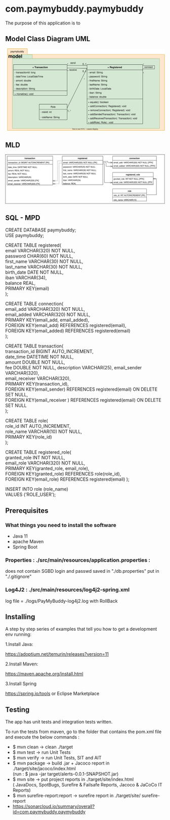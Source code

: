 # com.paymybuddy.paymybuddy
The purpose of this application is to 

## Model Class Diagram UML

![UML Model Classes](./UML/payMyBuddyUML-ModelClasses.svg)

## MLD

![MLD](./UML/payMyBuddyUML-MLD.svg)

## SQL - MPD

CREATE DATABASE paymybuddy;  
USE paymybuddy;  

CREATE TABLE registered(  
   email VARCHAR(320) NOT NULL,  
   password CHAR(60) NOT NULL,  
   first_name VARCHAR(30) NOT NULL,  
   last_name VARCHAR(30) NOT NULL,  
   birth_date DATE NOT NULL,  
   iban VARCHAR(34),  
   balance REAL,  
   PRIMARY KEY(email)  
);  

CREATE TABLE connection(  
   email_add VARCHAR(320) NOT NULL,  
   email_added VARCHAR(320) NOT NULL,  
   PRIMARY KEY(email_add, email_added),  
   FOREIGN KEY(email_add) REFERENCES registered(email),  
   FOREIGN KEY(email_added) REFERENCES registered(email)  
);  

CREATE TABLE transaction(  
   transaction_id BIGINT AUTO_INCREMENT,  
   date_time DATETIME NOT NULL,  
   amount DOUBLE NOT NULL,  
   fee DOUBLE NOT NULL,
   description VARCHAR(25),
   email_sender VARCHAR(320),  
   email_receiver VARCHAR(320),  
   PRIMARY KEY(transaction_id),  
   FOREIGN KEY(email_sender) REFERENCES registered(email) ON DELETE SET NULL,  
   FOREIGN KEY(email_receiver ) REFERENCES registered(email) ON DELETE SET NULL  
);  

CREATE TABLE role(   
	role_id INT AUTO_INCREMENT,   
	role_name VARCHAR(10) NOT NULL,   
	PRIMARY KEY(role_id)   
);

CREATE TABLE registered_role(  
	granted_role INT NOT NULL,  
	email_role VARCHAR(320) NOT NULL,  
	PRIMARY KEY(granted_role, email_role),  
	FOREIGN KEY(granted_role) REFERENCES role(role_id),  
	FOREIGN KEY(email_role) REFERENCES registered(email) 
);

INSERT INTO role (role_name)  
VALUES ('ROLE_USER'); 


## Prerequisites

### What things you need to install the software

- Java 11
- apache Maven
- Spring Boot

### Properties : ./src/main/resources/application.properties :

does not contain SGBD login and passwd saved in "./db.properties" put in "./.gitignore" 

### Log4J2 : ./src/main/resources/log4j2-spring.xml
log file  = ./logs/PayMyBuddy-log4j2.log with RollBack

## Installing

A step by step series of examples that tell you how to get a development env running:

1.Install Java:

https://adoptium.net/temurin/releases?version=11

2.Install Maven:

https://maven.apache.org/install.html

3.Install Spring

https://spring.io/tools
or Eclipse Marketplace

## Testing

The app has unit tests and integration tests written.

To run the tests from maven, go to the folder that contains the pom.xml file and execute the below commands :

- $ mvn clean		→ clean ./target
- $ mvn test		→ run Unit Tests
- $ mvn verify		→ run Unit Tests, SIT and AIT
- $ mvn package		→ build .jar + Jacoco report in ./target/site/jacoco/index.html  
					(run : $ java -jar target/alerts-0.0.1-SNAPSHOT.jar)
- $ mvn site 		→ put project reports in ./target/site/index.html  
					( JavaDocs, SpotBugs, Surefire & Failsafe Reports, Jacoco & JaCoCo IT Reports)
- $ mvn surefire-report:report → surefire report in	./target/site/ surefire-report
- https://sonarcloud.io/summary/overall?id=com.paymybuddy.paymybuddy






